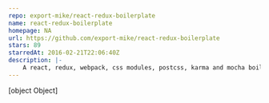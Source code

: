 ```yaml
---
repo: export-mike/react-redux-boilerplate
name: react-redux-boilerplate
homepage: NA
url: https://github.com/export-mike/react-redux-boilerplate
stars: 89
starredAt: 2016-02-21T22:06:40Z
description: |-
    A react, redux, webpack, css modules, postcss, karma and mocha boilerplate. Complete with super simple authentication flow, tests on reducers and components. 
---
```


[object Object]
